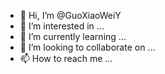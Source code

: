 - 👋 Hi, I’m @GuoXiaoWeiY
- 👀 I’m interested in ...
- 🌱 I’m currently learning ...
- 💞️ I’m looking to collaborate on ...
- 📫 How to reach me ...

<!---
GuoXiaoWeiY/GuoXiaoWeiY is a ✨ special ✨ repository because its `README.md` (this file) appears on your GitHub profile.
You can click the Preview link to take a look at your changes.
--->
